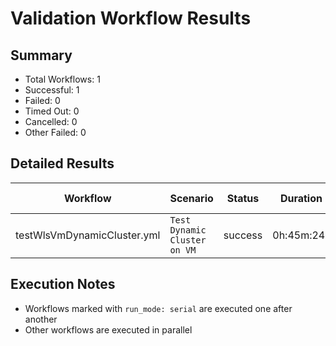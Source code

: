 # Validation Workflow Results

## Summary
- Total Workflows: 1
- Successful: 1
- Failed: 0
- Timed Out: 0
- Cancelled: 0
- Other Failed: 0

## Detailed Results

| Workflow | Scenario | Status | Duration | Run URL |
|----------|----------|---------|-----------|----------|
| testWlsVmDynamicCluster.yml | `Test Dynamic Cluster on VM` | success | 0h:45m:24s | [View Run](https://github.com/azure-javaee/weblogic-azure/actions/runs/16260198397) |


## Execution Notes
- Workflows marked with `run_mode: serial` are executed one after another
- Other workflows are executed in parallel
